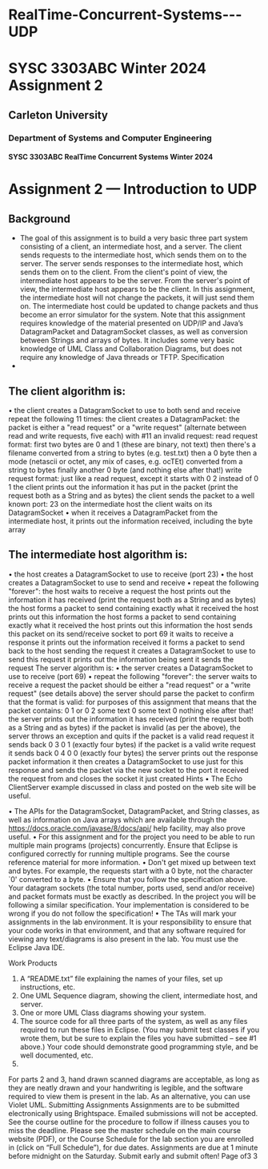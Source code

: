 # RealTime-Concurrent-Systems---UDP
# SYSC 3303ABC Winter 2024 Assignment 2
## Carleton University
### Department of Systems and Computer Engineering
#### SYSC 3303ABC RealTime Concurrent Systems Winter 2024


# Assignment 2 — Introduction to UDP
## Background


- The goal of this assignment is to build a very basic three part system consisting of a client, an
intermediate host, and a server. The client sends requests to the intermediate host, which sends them
on to the server. The server sends responses to the intermediate host, which sends them on to the
client. From the client's point of view, the intermediate host appears to be the server. From the server's
point of view, the intermediate host appears to be the client. In this assignment, the intermediate host
will not change the packets, it will just send them on. The intermediate host could be updated to
change packets and thus become an error simulator for the system.
Note that this assignment requires knowledge of the material presented on UDP/IP and Java’s
DatagramPacket and DatagramSocket classes, as well as conversion between Strings and arrays of
bytes. It includes some very basic knowledge of UML Class and Collaboration Diagrams, but does not
require any knowledge of Java threads or TFTP.
Specification
- 
## The client algorithm is:
• the client creates a DatagramSocket to use to both send and receive repeat the following 11 times:
the client creates a DatagramPacket:
the packet is either a "read request" or a "write request" (alternate between read and
write requests, five each) with #11 an invalid request:
read request format:
first two bytes are 0 and 1 (these are binary, not text)
then there's a filename converted from a string to bytes (e.g. test.txt)
then a 0 byte
then a mode (netascii or octet, any mix of cases, e.g. ocTEt) converted from a
string to bytes
finally another 0 byte (and nothing else after that!)
write request format:
just like a read request, except it starts with 0 2 instead of 0 1
the client prints out the information it has put in the packet (print the request both as a String
and as bytes)
the client sends the packet to a well known port: 23 on the intermediate host the client waits
on its DatagramSocket
• when it receives a DatagramPacket from the intermediate host, it prints out the information
received, including the byte array


## The intermediate host algorithm is:
• the host creates a DatagramSocket to use to receive (port 23)
• the host creates a DatagramSocket to use to send and receive
• repeat the following "forever":
the host waits to receive a request
the host prints out the information it has received (print the request both as a String and as
bytes)
the host forms a packet to send containing exactly what it received
the host prints out this information
the host forms a packet to send containing exactly what it received the host prints out this
information
the host sends this packet on its send/receive socket to port 69 it waits to receive a response
it prints out the information received
it forms a packet to send back to the host sending the request
it creates a DatagramSocket to use to send this request
it prints out the information being sent
it sends the request
The server algorithm is:
• the server creates a DatagramSocket to use to receive (port 69)
• repeat the following "forever":
the server waits to receive a request
the packet should be either a "read request" or a "write request" (see details above)
the server should parse the packet to confirm that the format is valid: for purposes of
this assignment that means that the packet contains:
0 1 or 0 2
some text
0
some text
0
nothing else after that!
the server prints out the information it has received (print the request both as a String and as
bytes)
if the packet is invalid (as per the above), the server throws an exception and quits
if the packet is a valid read request it sends back 0 3 0 1 (exactly four bytes)
if the packet is a valid write request it sends back 0 4 0 0 (exactly four bytes)
the server prints out the response packet information
it then creates a DatagramSocket to use just for this response
and sends the packet via the new socket to the port it received the request from and closes
the socket it just created
Hints
• The Echo ClientServer example discussed in class and posted on the web site will be useful.

• The APIs for the DatagramSocket, DatagramPacket, and String classes, as well as information on
Java arrays which are available through the https://docs.oracle.com/javase/8/docs/api/ help
facility, may also prove useful.
• For this assignment and for the project you need to be able to run multiple main programs
(projects) concurrently. Ensure that Eclipse is configured correctly for running multiple programs.
See the course reference material for more information.
• Don't get mixed up between text and bytes. For example, the requests start with a 0 byte, not the
character `0' converted to a byte.
• Ensure that you follow the specification above. Your datagram sockets (the total number, ports
used, send and/or receive) and packet formats must be exactly as described. In the project you will
be following a similar specification. Your implementation is considered to be wrong if you do not
follow the specification!
• The TAs will mark your assignments in the lab environment. It is your responsibility to ensure that
your code works in that environment, and that any software required for viewing any text/diagrams
is also present in the lab. You must use the Eclipse Java IDE.


Work Products
1. A “README.txt” file explaining the names of your files, set up instructions, etc.
2. One UML Sequence diagram, showing the client, intermediate host, and server.
3. One or more UML Class diagrams showing your system.
4. The source code for all three parts of the system, as well as any files required to run these files in
Eclipse. (You may submit test classes if you wrote them, but be sure to explain the files you have
submitted – see #1 above.) Your code should demonstrate good programming style, and be well
documented, etc.
5. 
For parts 2 and 3, hand drawn scanned diagrams are acceptable, as long as they are neatly drawn and
your handwriting is legible, and the software required to view them is present in the lab. As an
alternative, you can use Violet UML.
Submitting Assignments
Assignments are to be submitted electronically using Brightspace. Emailed submissions will not be
accepted. See the course outline for the procedure to follow if illness causes you to miss the deadline.
Please see the master schedule on the main course website (PDF), or the Course Schedule for the lab
section you are enrolled in (click on “Full Schedule”), for due dates. Assignments are due at 1 minute
before midnight on the Saturday. Submit early and submit often!
Page of3 3
